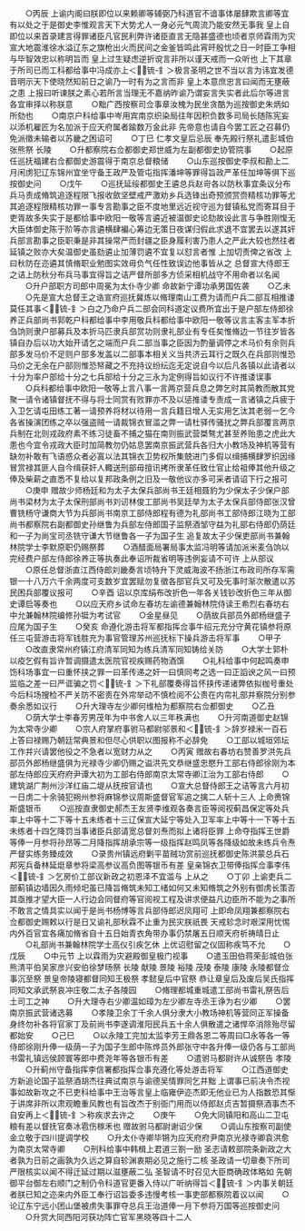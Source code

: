 <!-- { "loadSidebar": true } -->
　　○丙辰  上谕内阁曰朕即位以来赖卿等辅弼乃科道官不谙事体屡肆欺言卿等宜有以处之于是御史李惟观言天下大势尤人一身必元气周流乃能安然无事我  皇上自即位以来首录建言得罪诸臣凡官民利弊许诸臣直言无隐甚盛德也顷者京师霖雨为灾宣大地震淮徐水溢辽东之旗枪出火而民间之金釜皆鸣此宵旰殷忧之日一时臣工争相与毕智效忠以称明旨而  皇上过生疑虑逆折谠言非所以谨天戒而一众听也  上下其章于所司已而工科都给事中冯成亦上＜锍-釒＞极言圣明之世不当以言为讳宜发德音明示天下使晓然知前日之谕乃一时有为之言而非  皇上本意庶忠言曰闻而无壅蔽之患  上报曰听谏朕之素心若所言当理无不嘉纳昨谕乃谓妄言失实者此后尔等进言各宜审择以称朕意
　　○黜广西按察司佥事章汝槐为民坐贪酷为巡按御史朱炳如所劾也
　　○南京户科给事中岑用宾南京织染局往年因积负数多司局长随陈宪妄以添机雇匠为名加派于应天府属者踰数万金此非  先帝意也请自今罢工匠之召募仍免派徵未输者以苏畿之困诏可
　　○丁巳  仁孝文皇后忌辰  奉先殿行祭礼遣彭城伯张熊祭  长陵
　　○升都察院右佥都御史郑世威为左副都御史协管院事
　　○起原任巡抚福建右佥都御史游震得于南京总督粮储
　　○山东巡按御史李叔和勘上二月闲虏犯辽东锦州宜坐守备王政严及管屯指挥潘坤等罪得旨政严革任加坤等俱下巡按御史问
　　○戊午
　　○巡抚延绥都御史王遴总兵赵岢各以防秋事宜条议分布兵马责成脩筑追逐程限飞报收歛坚壁戒严激劝乡兵选锋出奇预颁赏赍精核功罪等尤其追逐程限精核功罪一事专言勘事之臣不度地里远近视守巡为督镇私党而寄耳目于吏胥故多失实于是都给事中欧阳一敬等言遴近被温御史论劾故设此言与争胜刚愎无大臣体御史陈于阶等亦言遴横肆褊心筹边无策日夜谋归假此求退不宜罢去以遂其奸兵部言勘事之臣职秉是非其操常严而封疆之臣身履利害乃患人之严此大较也然往者延镇之败亦大矣温御史虽劾遴止加薄罚遴不宜复以怼言者惟  上加切责俾之省改  上曰秋防在迩遴其慎脩职业勉图实效毋负气任性致误边他事皆从之  总督宣大侍郎王之诘上防秋分布兵马事宜得旨之诘严督所部多方侦采相机战守不用命者以名闻
　　○升户部职方司郎中周冕为太仆寺少卿  命故新宁谭功承男国佐袭
　　○乙未
　　○先是宣大总督王之诰宣府巡抚冀炼以脩理南山工费为请而户兵二部互相推诿莫任其事＜锍-釒＞白之乃命户兵二部会同科道定议费所宜出于是户部左侍郎徐养正兵部尚书郭乾户科都给事中李用敬兵科都给事中欧阳一敬等议言主客主军本折刍饷则隶户部募兵及本折马匹隶兵部赏功则隶礼部业有专任矣惟脩边一节往岁皆各镇自办后以功大始开请乞之端而户兵二部当事之臣因为酌量调停之术马价有余则兵部多发马价不足则户部多发盖以二部事本相关义当共济云耳行之既久在兵部则惟恐马价之无余在户部则惟恐帑藏之不充持议纷纭迄无定说自今以后凡各镇以此请者以十分为率户部给十分之七兵部给十分之三永为定例得旨如议行不许推诿误事
　　○兵科都给事中欧阳一敬等上言八事一言两京营兵息之弊乞时其简教而散其党聚一请令诸镇督抚不得与将士同赏有败罪亦不及以惩推诿专责成一言诸镇之兵疲于入卫乞请屯田练工著一请预养将材以待用一言兵籍日增人无实用乞汰其老弱一乞今各省操演团练之卒以强盗贼一请裁锦衣冒滥之弊一请杜驿传骚扰之弊兵部覆言两京兵制在北则戎政府素不练习徒畜不捕之猫在南则振武营桀骜尤甚至养贻患之虎此大患也今宜令戎政大臣时加简教勿仍姑息罢南京振武营兵各归大小教场及神机等营有缺勿补敢有飞语惑众者必寘以法其锦衣卫势权所集兢进门多假以缉捕横肆罗织因缘冒赏禄其匪人自今缉获奸人輙送刑部毋擅讯拷所隶革任致仕官止给祖俸其他升级之俸及柴薪之直悉不复给以复邦政条例之旧及一敬他议亦多可采者请诏下行之报可
　　○庚申  赠故少师杨廷和为太子太保兵部尚书王廷相聂豹为少保太子少保户部尚书梁材为太子太保刑部尚书刘讱林俊工部尚书吴廷举为太子太保兵部侍郎张汉曾曹铣杨守谦商大节为兵部尚书南京工部侍郎程有德为礼部尚书工部侍郎江晓为工部尚书都察院右副都御史孙继鲁为兵部左侍郎国子监祭酒邹守益为礼部右侍郎仍荫廷和一子为尚宝司丞铣守谦大节继鲁各一子为国子生  追复故太子少保吏部尚书兼翰林院学士李默原职仍赐祭葬
　　○酒醋面局署局事太监冯明等请加派米麦刍饷以完经费户部左侍郎徐养正等执奏此奉诏所裁省明等违例妄请不可许  上从部议
　　○原任总督浙直江西侍郎刘畿奏言顷特升下灵威海波不扬浙江布政司所存军需银一十八万六千余两度可支数岁宜罢赋勿复徵各部官兵又可及旡事时渐次散遣以苏民困兵部覆议报可
　　○辛酉  诏以京库绢布改折色一年各关钱钞改折色三年从御史谭启等奏也
　　○以应天府乡试命左春坊左谕德兼翰林院侍读王希烈右春坊右中允兼翰林院编修孙铤为考试官
　　○金星昼见
　　○荫故兵部员外郎杨继盛子应尾为国子生
　　○癸亥  命遵化游击将军都指挥佥事牛绍元充分守黄花镇参将原任三屯营游击将军钱胜充为事官管理苏州巡抚标下操兵游击将军事
　　○甲子
　　○改直隶常州府镇江府清军同知为练兵清军同知铸给关防
　　○大学士郭朴以疫乞假有旨许暂调摄遣太医院官视疾赐药物酒馔
　　○礼科给事中何起鸣奏申饬科场事宜一曰重怀挟之罪一曰革传递之奸一曰慎同考之选一曰正謟谀之风一曰预监临之差一曰严诓骗之罚＜锍-釒＞下礼部覆奏得旨怀挟传递诸弊依拟枷号重处今后科场搜检不严关防不密责在外帘举动不慎检阅不公责在内帘礼部并察院分别参奏余悉如议行
　　○升大理寺左少卿何维柏为都察院右佥都御史
　　○乙丑
　　○荫大学士李春芳男茂年为中书舍人以三年秩满也
　　○升河南道御史赵锦为太常寺少卿
　　○宗人府掌府事驸马都尉邬景和＜锍-釒＞辞岁禄米一百石  上答曰禄赐乃朝廷常典景和但尽心供职以图报称不必辞免
　　○工部以城垣郊坛工作并兴请罢他役之不急者以宽财力从之
　　○丙寅  赠故右春坊右赞善罗洪先兵部员外郎杨继盛俱为光禄寺少卿仍赐之谥洪先文恭继盛忠愍升工部右侍郎徐刚为本部左侍郎应天府府尹谭大初为工部右侍郎南京太常寺卿江治为工部右侍郎
　　○建筑湖广荆州沙洋红庙二堤从抚按官请也
　　○宣大总督侍郎王之诘等言六月初一日虏二十余骑犯朔州参将麻锦参议周斯盛督官军追之擒二人斩十三人  上命赉锦斯盛银币
　　○巡按直隶御史郝杰王友贤李维观各奏言臣等阅视蓟昌保定等处兵率上中等十二下等十五未练者十三辽保宣大延宁等处入卫军率上中等十一下等十五未练者十四乞降罚当事诸臣兵部请宽总督刘焘而拟上诸将臣罪  上命夺指挥王世爵等俸一月参将孙昂等二月降指挥胡承宗等一级指挥赵鸣凤等各降级如故未练兵令焘严督实练务臻成效
　　○录贵州镇远府剿平苗贼功赏前巡抚都御史陈洪蒙总兵石邦宪兵备林延烶章参将梁高参议高负图等银币有差  皇亲锦衣卫带俸指挥佥事李伟＜锍-釒＞乞房价工部议新政之初恩泽不宜滥与  上从之
　　○丁卯  上谕吏兵二部蓟镇边墙因久雨倾圯虽已降旨脩筑未知工绪如何又未知脩筑之外别有御虏长策否其亟推才望大臣一人行边会同督府等官阅视工程及讲求便益凡边臣所不能为之事所不敢言之情具实以闻于是尚书杨博等言兵部侍郎迟凤翔可  上即命凤翔兼都察院右佥都御史赐敕以行是日又谕礼部秋霖不止重为民灾朕祇畏  天戒轸念时艰深用忧惕内外百官宜各痛加脩省自十五日始青衣角带办事仍禁屠五日顺天府祈祷晴日止
　　○礼部尚书兼翰林院学士高仪引疾乞休  上优诏慰留之仪固称疾笃不允
　　○戊辰
　　○中元节  上以霖雨为灾避殿御皇极门视事
　　○遣玉田伯蒋荣彭城伯张熊清平伯吴家彦兴安伯徐梦旸祭  长陵  献陵  景陵  裕陵  茂陵  泰陵  康陵  永陵都督佥事沉至祭  景皇帝陵寝都督同知王极祭  孝懿皇后中官祭  恭让章皇后及废后吴氏指挥同知文承武祭哀冲庄敬二太子各陵园
　　○脩理都城重城遣工部尚书雷礼祭告后土司工之神
　　○升大理寺右少卿温如璋为左少卿左寺丞王诤为右少卿
　　○罢南京振武营诸选募
　　○孝陵卫余丁千余人俱分隶大小教场神机等营同正军操备身终勿补各将官家丁及前尚书李遂调淮阳民兵五十余人俱散遣之诸悍卒消除殆尽留都始安
　　○己巳
　　○以永陵工完加太监李芳王鼎各恩二等周曰□永等各一等侍郎徐刚升俸一级荫一子为国子生郎中陈烨员外郎张守中各升俸一级仍各与工部尚书雷礼镇远侯顾寰等郎中费尧年等各银币有差
　　○遣驸马都尉许从诚祭告  孝陵
　　○升蓟州守备指挥李信署都指挥佥事充遵化等处游击将军
　　○江西道御史方新追论国子监祭酒胡杰往典试南京与谕德吴情罪同乞并黜  上谓事已前决令杰视事如故新攻之不已吏科给事中王治等言皇上临雍伊迩杰即无他业已为人指数恐其惭于讲席非所以肃观瞻重风教也有旨改杰于别衙门用而以侍郎赵贞吉暂摄祭酒事杰不自安再上＜锍-釒＞称疾求去许之
　　○庚午
　　○免大同镇阳和高山二卫屯粮有差以督抚官奏冰雹伤稼禾也  赠故驸马都尉谢诏少保
　　○调山东按察司副使金立敬于四川提调学校
　　○升太仆寺卿毕锵为应天府府尹南京光禄寺卿袁洪愈为南京太常寺卿
　　○刑科给事中韩楫上君道三劄一励  圣志请敕部院条新政之大者孰为日前之画孰为久远之算自轸渊衷期必见之施行二核  圣政请一切章奏下所司严限核实以闻不得迁延过期以滋壅蔽二弘  圣智请不时召见大臣商确政体略如  先朝御平台御左右顺门之制仍令科道官更番入侍以广听纳得旨＜锍-釒＞内事关朝廷者朕已知之迩来内外臣工奉行诏旨委多违慢考核一事吏部都察院着议以闻
　　○论辽东宁远小团山堡被虏失事罪夺总兵王治道俸一月下参将万国等巡按御史问
　　○升赏大同西阳河获功阵亡官军黑晓等四十二人
